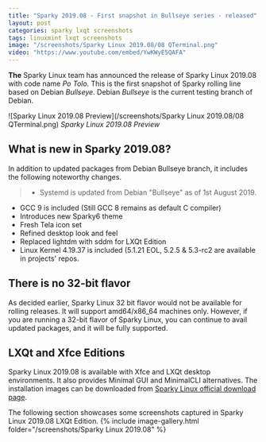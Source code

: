 ```yaml
---
title: "Sparky 2019.08 - First snapshot in Bullseye series - released"
layout: post
categories: sparky lxqt screenshots
tags: linuxmint lxqt screenshots
image: "/screenshots/Sparky Linux 2019.08/08 QTerminal.png"
video: "https://www.youtube.com/embed/YwKWyE5QAFA"
---
```


**The** Sparky Linux team has announced the release of Sparky Linux 2019.08 with code name *Po Tolo*. This is the first snapshot of Sparky rolling line based on Debian *Bullseye*. Debian *Bullseye* is the current testing branch of Debian.

![Sparky Linux 2019.08 Preview](/screenshots/Sparky Linux 2019.08/08 QTerminal.png)
*Sparky Linux 2019.08 Preview*

## What is new in Sparky 2019.08?
In addition to updated packages from Debian Bullseye branch, it includes the following noteworthy changes.
> - Systemd is updated from Debian "Bullseye" as of 1st August 2019.
- GCC 9 is included (Still GCC 8 remains as default C compiler)
- Introduces new Sparky6 theme
- Fresh Tela icon set
- Refined desktop look and feel
- Replaced lightdm with sddm for LXQt Edition
- Linux Kernel 4.19.37 is included (5.1.21 EOL, 5.2.5 & 5.3-rc2 are available in projects' repos.

## There is no 32-bit flavor
As decided earlier, Sparky Linux 32 bit flavor would not be available for rolling releases. It will support amd64/x86_64 machines only. However, if you are running a 32-bit flavor of Sparky Linux, you can continue to avail updated packages, and it will be fully supported.

## LXQt and Xfce Editions
Sparky Linux 2019.08 is available with Xfce and LXQt desktop environments. It also provides Minimal GUI and MinimalCLI alternatives. The installation images can be downloaded from [Sparky Linux official download page](https://sparkylinux.org/sparky-2019-08/).

The following section showcases some screenshots captured in Sparky Linux 2019.08 LXQt Edition.
{% include image-gallery.html folder="/screenshots/Sparky Linux 2019.08" %}
